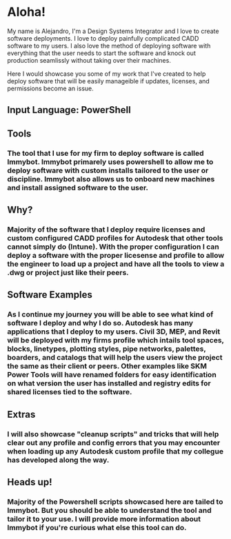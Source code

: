# Aloha!
My name is Alejandro, I'm a Design Systems Integrator and I love to create software deployments. I love to deploy painfully complicated CADD software to my users. I also love the method of deploying software with everything that the user needs to start the software and knock out production seamlissly without taking over their machines.

Here I would showcase you some of my work that I've created to help deploy software that will be easily manageible if updates, licenses, and permissions become an issue.


## Input Language: PowerShell

## Tools
<summary><h3>The tool that I use for my firm to deploy software is called Immybot. Immybot primarely uses powershell to allow me to deploy software with custom installs tailored to the user or discipline. Immybot also allows us to onboard new machines and install assigned software to the user.</summary></h3>

## Why?
<summary><h3>Majority of the software that I deploy require licenses and custom configured CADD profiles for Autodesk that other tools cannot simply do (Intune). With the proper configuration I can deploy a software with the proper licesense and profile to allow the engineer to load up a project and have all the tools to view a .dwg or project just like their peers.</summary></h3>

## Software Examples 
<summary><h3> As I continue my journey you will be able to see what kind of software I deploy and why I do so. Autodesk has many applications that I deploy to my users. Civil 3D, MEP, and Revit will be deployed with my firms profile which intails tool spaces, blocks, linetypes, plotting styles, pipe networks, palettes, boarders, and catalogs that will help the users view the project the same as their client or peers. Other examples like SKM Power Tools will have renamed folders for easy identification on what version the user has installed and registry edits for shared licenses tied to the software. </summary></h3>

## Extras
<summary><h3> I will also showcase "cleanup scripts" and tricks that will help clear out any profile and config errors that you may encounter when loading up any Autodesk custom profile that my collegue has developed along the way. </summary></h3>

## Heads up!
<summary><h3> Majority of the Powershell scripts showcased here are tailed to Immybot. But you should be able to understand the tool and tailor it to your use. I will provide more information about Immybot if you're curious what else this tool can do.

